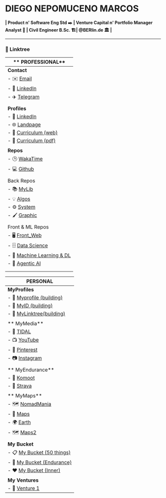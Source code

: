 # DIEGO NEPOMUCENO MARCOS 
**| Product n' Software Eng Std ✒️ | Venture Capital n' Portfolio Manager Analyst 🎩 | Civil Engineer B.Sc. 🏗️| @BERlin.de 🏛️ |**

---

### 🔗 Linktree

| ** PROFESSIONAL**                                                                           |
| ------------------------------------------------------------------------------------------- |
| **Contact**                                                                                 |
| - ✉️ [Email](mailto:diegonmarcos@gmail.com "null")                                          |
| - 💼 [LinkedIn](https://linkedin.com/in/diegonmarcos "null")                                |
| - ✈️ [Telegram](https://t.me/diegonmarcos "null")                                           |
|                                                                                             |
| **Profiles**                                                                                |
| - 💼 [LinkedIn](https://linkedin.com/in/diegonmarcos "null")                                |
| - 🌐 [Landpage](https://diegonmarcos.github.io "null")                                      |
| - 📃 [Curriculum (web)](https://diegonmarcos.github.io/cv_web "null")                       |
| - 📄 [Curriculum (pdf)](https://diegonmarcos.github.io/cv_pdf "null")                       |
|                                                                                             |
| **Repos**                                                                                   |
| - 🕒 [WakaTime](https://wakatime.com/@diegonmarcos "null")                                  |
| - 💻 [Github](https://github.com/diegonmarcos "null")                                       |
|                                                                                             |
| Back Repos                                                                                  |
| - 📚 [MyLib](https://github.com/diegonmarcos/mylib "null")                                  |
| - 💡 [Algos](https://github.com/diegonmarcos/algo "null")                                   |
| - ⚙️ [System](https://github.com/diegonmarcos/system "null")                                |
| - 🖌️ [Graphic](https://github.com/diegonmarcos/graphic "null")                             |
|                                                                                             |
| Front & ML Repos                                                                            |
| - 🖥️ [Front_Web](https://github.com/diegonmarcos/diegonmarcos.github.io "null")            |
| - 🗄️ [Data Science](https://github.com/diegonmarcos/diegonmarcos.github.io "null")         |
| - 🧠 [Machine Learning & DL](https://github.com/diegonmarcos/diegonmarcos.github.io "null") |
| - 🤖 [Agentic AI](https://github.com/diegonmarcos/diegonmarcos.github.io "null")            |
|                                                                                             |
|                                                                                             |

| **PERSONAL**                                                                                             |
| -------------------------------------------------------------------------------------------------------- |
| **MyProfiles**                                                                                           |
| - 👤 [Myprofile (building)](https://linktr.ee/diegonmarcos "null")                                       |
| - 🪪 [MyID (building)](https://linktr.ee/diegonmarcos "null")                                            |
| - 🔗 [MyLinktree(building)](https://diegonmarcos.github.io/linktree "null")                              |
|                                                                                                          |
| ** MyMedia**                                                                                             |
| - 🎵 [TIDAL](https://tidal.com/browse/user/diegonmarcos "null")                                          |
| - 📺 [YouTube](https://www.youtube.com/channel/diegonmarcos "null")                                      |
| - 📌 [Pinterest](https://www.pinterest.com/diegonmarcos "null")                                          |
| - 📷 [Instagram](https://www.instagram.com/diegonmarcos "null")                                          |
|                                                                                                          |
| ** MyEndurance**                                                                                         |
| - 🚴 [Komoot](https://www.komoot.com/user/2474200810898/routes "null")                                   |
| - 🏃 [Strava](https://www.strava.com/athletes/4662170 "null")                                            |
|                                                                                                          |
| ** MyMaps**                                                                                              |
| - 🗺️ [NomadMania](https://nomadmania.com/profile/73889 "null")                                          |
| - 📍 [Maps](https://www.google.com/maps/d/edit?mid=1EOqj1-9grA1Bt_gtUHh25-pGpeLzKzU&usp=sharing"null")   |
| - 🌍 [Earth](https://earth.google.com/earth/d/1MwtAnYRNN5qyxl6BmRBpvAGpZv3modMy?usp=sharing "null")      |
| - 🗺️ [Maps2](https://www.google.com/maps/d/edit?mid=1EOqj1-9grA1Bt_gtUHh25-pGpeLzKzU&usp=sharing"null") |
|                                                                                                          |
| **My Bucket**                                                                                            |
| - 📋 [My Bucket (50 things)](https://bucketlistjourney.net/my-bucket-list/ "null")                       |
| - 🏃 [My Bucket (Endurance)](https://bucketlistjourney.net/my-bucket-list/ "null")                       |
| - ❤️ [My Bucket (Inner)](https://bucketlistjourney.net/my-bucket-list/ "null")                           |
|                                                                                                          |
| **My Ventures**                                                                                          |
| - 🚀 [Venture 1](https://bucketlistjourney.net/my-bucket-list/ "null")                                   |
